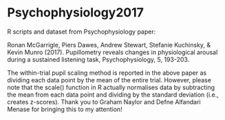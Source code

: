 # Psychophysiology2017
R scripts and dataset from Psychophysiology paper:

Ronan McGarrigle, Piers Dawes, Andrew Stewart, Stefanie Kuchinsky, & Kevin Munro (2017). Pupillometry reveals changes in physiological arousal during a sustained listening task, Psychophysiology, 5, 193-203.

The within-trial pupil scaling method is reported in the above paper as dividing each data point by the mean of the entire trial. However, please note that the scale() function in R actually normalises data by subtracting the mean from each data point and dividing by the standard deviation (i.e., creates z-scores). Thank you to Graham Naylor and Defne Alfandari Menase for bringing this to my attention!
